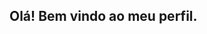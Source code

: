 ## Olá! Bem vindo ao meu perfil.

<!--

- 🌱 Atualmente estudante do SENAI ...
- 👯 I’m looking to collaborate on ...
- 🤔 I’m looking for help with ...
- 💬 Ask me about ...
- 📫 How to reach me: ...
- 😄 Pronouns: ...
- ⚡ Fun fact: ...
-->
